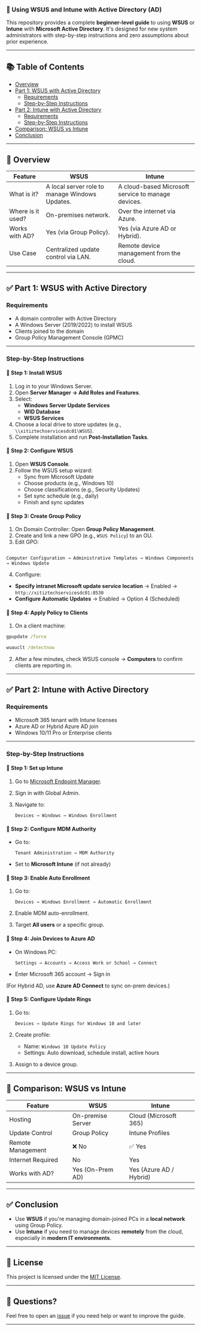 ### 🎯 Using WSUS and Intune with Active Directory (AD)

This repository provides a complete **beginner-level guide** to using **WSUS** or **Intune** with **Microsoft Active Directory**. It's designed for new system administrators with step-by-step instructions and zero assumptions about prior experience.

---

## 📚 Table of Contents

- [Overview](#overview)
- [Part 1: WSUS with Active Directory](#part-1-wsus-with-active-directory)
  - [Requirements](#requirements)
  - [Step-by-Step Instructions](#step-by-step-instructions)
- [Part 2: Intune with Active Directory](#part-2-intune-with-active-directory)
  - [Requirements](#requirements-1)
  - [Step-by-Step Instructions](#step-by-step-instructions-1)
- [Comparison: WSUS vs Intune](#comparison-wsus-vs-intune)
- [Conclusion](#conclusion)

---

## 🧠 Overview

| Feature | WSUS | Intune |
|--------|------|--------|
| What is it? | A local server role to manage Windows Updates. | A cloud-based Microsoft service to manage devices. |
| Where is it used? | On-premises network. | Over the internet via Azure. |
| Works with AD? | Yes (via Group Policy). | Yes (via Azure AD or Hybrid). |
| Use Case | Centralized update control via LAN. | Remote device management from the cloud. |

---

## ✅ Part 1: WSUS with Active Directory

### Requirements

- A domain controller with Active Directory
- A Windows Server (2019/2022) to install WSUS
- Clients joined to the domain
- Group Policy Management Console (GPMC)

---

### Step-by-Step Instructions

#### 🔹 Step 1: Install WSUS

1. Log in to your Windows Server.
2. Open **Server Manager → Add Roles and Features**.
3. Select:
   - **Windows Server Update Services**
   - **WID Database**
   - **WSUS Services**
4. Choose a local drive to store updates (e.g., `\\xitiztechservicesdc01\WSUS`).
5. Complete installation and run **Post-Installation Tasks**.

#### 🔹 Step 2: Configure WSUS

1. Open **WSUS Console**.
2. Follow the WSUS setup wizard:
   - Sync from Microsoft Update
   - Choose products (e.g., Windows 10)
   - Choose classifications (e.g., Security Updates)
   - Set sync schedule (e.g., daily)
   - Finish and sync updates

#### 🔹 Step 3: Create Group Policy

1. On Domain Controller: Open **Group Policy Management**.
2. Create and link a new GPO (e.g., `WSUS Policy`) to an OU.
3. Edit GPO:
```

Computer Configuration → Administrative Templates → Windows Components → Windows Update

````
4. Configure:
- **Specify intranet Microsoft update service location** → Enabled → `http://xitiztechservicesdc01:8530`
- **Configure Automatic Updates** → Enabled → Option 4 (Scheduled)

#### 🔹 Step 4: Apply Policy to Clients

1. On a client machine:
```cmd
gpupdate /force
````

```cmd
wuauclt /detectnow
````

2. After a few minutes, check WSUS console → **Computers** to confirm clients are reporting in.

---

## ✅ Part 2: Intune with Active Directory

### Requirements

* Microsoft 365 tenant with Intune licenses
* Azure AD or Hybrid Azure AD join
* Windows 10/11 Pro or Enterprise clients

---

### Step-by-Step Instructions

#### 🔹 Step 1: Set up Intune

1. Go to [Microsoft Endpoint Manager](https://endpoint.microsoft.com).
2. Sign in with Global Admin.
3. Navigate to:

   ```
   Devices → Windows → Windows Enrollment
   ```

#### 🔹 Step 2: Configure MDM Authority

* Go to:

  ```
  Tenant Administration → MDM Authority
  ```
* Set to **Microsoft Intune** (if not already)

#### 🔹 Step 3: Enable Auto Enrollment

1. Go to:

   ```
   Devices → Windows Enrollment → Automatic Enrollment
   ```
2. Enable MDM auto-enrollment.
3. Target **All users** or a specific group.

#### 🔹 Step 4: Join Devices to Azure AD

* On Windows PC:

  ```
  Settings → Accounts → Access Work or School → Connect
  ```
* Enter Microsoft 365 account → Sign in

(For Hybrid AD, use **Azure AD Connect** to sync on-prem devices.)

#### 🔹 Step 5: Configure Update Rings

1. Go to:

   ```
   Devices → Update Rings for Windows 10 and later
   ```
2. Create profile:

   * Name: `Windows 10 Update Policy`
   * Settings: Auto download, schedule install, active hours
3. Assign to a device group.

---

## 🔁 Comparison: WSUS vs Intune

| Feature           | WSUS              | Intune                  |
| ----------------- | ----------------- | ----------------------- |
| Hosting           | On-premise Server | Cloud (Microsoft 365)   |
| Update Control    | Group Policy      | Intune Profiles         |
| Remote Management | ❌ No              | ✅ Yes                   |
| Internet Required | No                | Yes                     |
| Works with AD?    | Yes (On-Prem AD)  | Yes (Azure AD / Hybrid) |

---

## ✅ Conclusion

* Use **WSUS** if you're managing domain-joined PCs in a **local network** using Group Policy.
* Use **Intune** if you need to manage devices **remotely** from the cloud, especially in **modern IT environments**.

---

## 📎 License

This project is licensed under the [MIT License](LICENSE).

---

## 🙋 Questions?

Feel free to open an [issue](https://github.com/yourusername/AD-WSUS-Intune-Guide/issues) if you need help or want to improve the guide.

----
